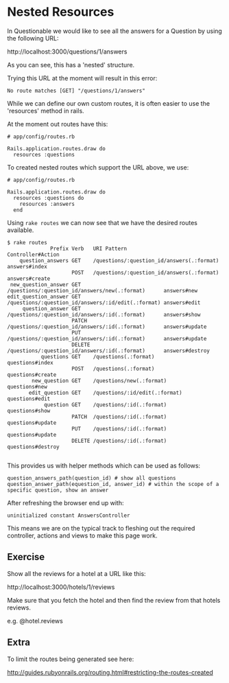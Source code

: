 # Nested Resources

In Questionable we would like to see all the answers for a Question by using the following URL: 

http://localhost:3000/questions/1/answers

As you can see, this has a 'nested' structure.

Trying this URL at the moment will result in this error:

```
No route matches [GET] "/questions/1/answers"
```

While we can define our own custom routes, it is often easier to use the 'resources' method in rails.

At the moment out routes have this:

```
# app/config/routes.rb

Rails.application.routes.draw do
  resources :questions

```
To created nested routes which support the URL above, we use:

```
# app/config/routes.rb

Rails.application.routes.draw do
  resources :questions do
    resources :answers
  end
```

Using `rake routes` we can now see that we have the desired routes available. 

```
$ rake routes
              Prefix Verb   URI Pattern                                        Controller#Action
    question_answers GET    /questions/:question_id/answers(.:format)          answers#index
                     POST   /questions/:question_id/answers(.:format)          answers#create
 new_question_answer GET    /questions/:question_id/answers/new(.:format)      answers#new
edit_question_answer GET    /questions/:question_id/answers/:id/edit(.:format) answers#edit
     question_answer GET    /questions/:question_id/answers/:id(.:format)      answers#show
                     PATCH  /questions/:question_id/answers/:id(.:format)      answers#update
                     PUT    /questions/:question_id/answers/:id(.:format)      answers#update
                     DELETE /questions/:question_id/answers/:id(.:format)      answers#destroy
           questions GET    /questions(.:format)                               questions#index
                     POST   /questions(.:format)                               questions#create
        new_question GET    /questions/new(.:format)                           questions#new
       edit_question GET    /questions/:id/edit(.:format)                      questions#edit
            question GET    /questions/:id(.:format)                           questions#show
                     PATCH  /questions/:id(.:format)                           questions#update
                     PUT    /questions/:id(.:format)                           questions#update
                     DELETE /questions/:id(.:format)                           questions#destroy


```

This provides us with helper methods which can be used as follows:

```
question_answers_path(question_id) # show all questions
question_answer_path(equestion_id, answer_id) # within the scope of a specific question, show an answer
```


After refreshing the browser end up with: 

```
uninitialized constant AnswersController
```
This means we are on the typical track to fleshing out the required controller, actions and views to make this page work.


## Exercise 

Show all the reviews for a hotel at a URL like this: 

http://localhost:3000/hotels/1/reviews

Make sure that you fetch the hotel and then find the review from that hotels reviews.

e.g. @hotel.reviews

## Extra

To limit the routes being generated see here: 

http://guides.rubyonrails.org/routing.html#restricting-the-routes-created
